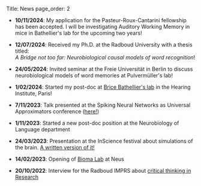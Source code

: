 Title: News
page_order: 2

- __10/11/2024__: My application for the Pasteur-Roux-Cantarini fellowship has been accepted. I will be investigating Auditory Working Memory in mice in Bathellier's lab for the upcoming two years!   

- __12/07/2024__: Received my Ph.D. at the Radboud University with a thesis titled: <br> _A Bridge not too far: Neurobiological causal models of word recognition_!

- __24/05/2024__: Invited seminar at the Freie Universität in Berlin to discuss neurobiological models of word memories at Pulvermüller's lab!

- __1/02/2024__: Started my post-doc at [Brice Bathellier's lab](https://research.pasteur.fr/fr/team/auditory-system-dynamics-and-multisensory-processing/) in the Hearing Institute, Paris!

- __7/11/2023__: Talk presented at the Spiking Neural Networks as Universal Approximators conference ([here!](https://www.youtube.com/watch?v=xb7I_q2x6rU))

- __1/11/2023__: Started a new post-doc position at the Neurobiology of Language department

- __24/03/2023__: Presentation at the InScience festival about simulations of the brain. [A written version of it!](https://taalenhersenen.wordpress.com/2023/11/06/the-simulated-language-of-the-brain-thought-experiments-in-silico/)

- __14/02/2023__: Opening of [Bioma Lab](https://www.biomalab.nl) at Neus

- __20/10/2022__: Interview for the Radboud IMPRS about [critical thinking in Research](https://www.mpi.nl/alessio)
